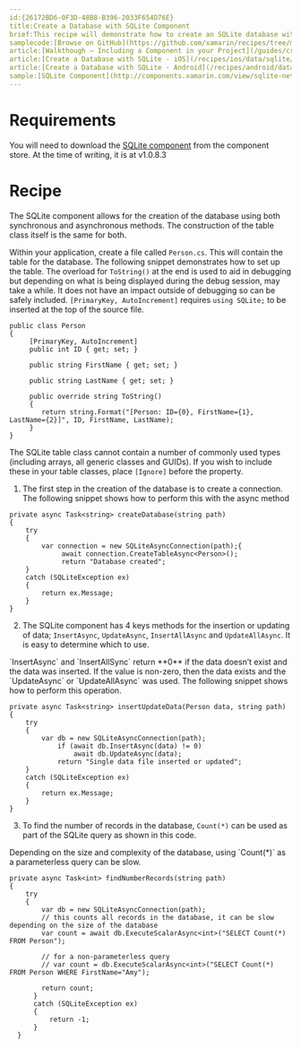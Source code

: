 ```yaml
---
id:{26172BD6-0F3D-48B8-B396-2033F654D76E}
title:Create a Database with SQLite Component
brief:This recipe will demonstrate how to create an SQLite database with the SQLite component.
samplecode:[Browse on GitHub](https://github.com/xamarin/recipes/tree/master/android/data/databases/sqlite-component)  
article:[Walkthough – Including a Component in your Project](/guides/cross-platform/application_fundamentals/components_walkthrough/)  
article:[Create a Database with SQLite - iOS](/recipes/ios/data/sqlite/create_a_database_with_sqlitenet/)  
article:[Create a Database with SQLite - Android](/recipes/android/data/databases/sqlite/)
sample:[SQLite Component](http://components.xamarin.com/view/sqlite-net)
---
```


<a name="Requirements" class="injected"></a>
# Requirements
You will need to download the <a href="http://components.xamarin.com/view/sqlite-net">SQLite component</a> from the component store. At the time of writing, it is at v1.0.8.3


<a name="Recipe" class="injected"></a>


# Recipe

The SQLite component allows for the creation of the database using both synchronous and asynchronous methods. The construction of the
table class itself is the same for both.

Within your application, create a file called `Person.cs`. This will contain the table for the database. The
following snippet demonstrates how to set up the table. The overload for `ToString()` at the end is used to aid in debugging but
depending on what is being displayed during the debug session, may take a while. It does not have an impact outside of debugging
so can be safely included. `[PrimaryKey, AutoIncrement]` requires `using SQLite;` to be inserted at the top of the source file.

```
public class Person
{
     [PrimaryKey, AutoIncrement]
     public int ID { get; set; }

     public string FirstName { get; set; }

     public string LastName { get; set; }

     public override string ToString()
     {
        return string.Format("[Person: ID={0}, FirstName={1}, LastName={2}]", ID, FirstName, LastName);
     }
}
```

The SQLite table class cannot contain a number of commonly used types (including arrays, all generic classes and
GUIDs). If you wish to include these in your table classes, place `[Ignore]` before the property.

1. The first step in the creation of the database is to create a connection. The following snippet shows how to
perform this with the async method

```
private async Task<string> createDatabase(string path)
{
    try
    {
        var connection = new SQLiteAsyncConnection(path);{
             await connection.CreateTableAsync<Person>();
             return "Database created";
    }
    catch (SQLiteException ex)
    {
        return ex.Message;
    }
}
```

<ol start="2">
  <li>The SQLite component has 4 keys methods for the insertion or updating of data; <code>InsertAsync</code>, <code>UpdateAsync</code>,
  <code>InsertAllAsync</code> and <code>UpdateAllAsync</code>. It is easy to determine which to use. </li>
</ol>
`InsertAsync` and `InsertAllSync` return **0** if the data doesn’t exist and the data was inserted. If the value is non-zero, then
the data exists and the `UpdateAsync` or `UpdateAllAsync` was used. The following snippet shows how to perform this operation.

```
private async Task<string> insertUpdateData(Person data, string path)
{
    try
    {
        var db = new SQLiteAsyncConnection(path);
            if (await db.InsertAsync(data) != 0)
                await db.UpdateAsync(data);
            return "Single data file inserted or updated";
    }
    catch (SQLiteException ex)
    {
        return ex.Message;
    }
}
```
<ol start="3">
  <li>To find the number of records in the database, <code>Count(*)</code> can be used as part of the SQLite query as shown in this code.</li>
</ol>
Depending on the size and complexity of the database, using `Count(*)` as a parameterless query can be slow.

```
private async Task<int> findNumberRecords(string path)
{
    try
    {
        var db = new SQLiteAsyncConnection(path);
        // this counts all records in the database, it can be slow depending on the size of the database
        var count = await db.ExecuteScalarAsync<int>("SELECT Count(*) FROM Person");

        // for a non-parameterless query
        // var count = db.ExecuteScalarAsync<int>("SELECT Count(*) FROM Person WHERE FirstName="Amy");

        return count;
      }
      catch (SQLiteException ex)
      {
          return -1;
      }
  }
```